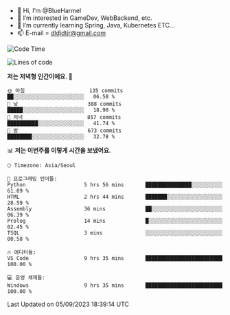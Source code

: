 - 👋 Hi, I’m @BlueHarmel
- 👀 I’m interested in GameDev, WebBackend, etc.
- 🌱 I’m currently learning Spring, Java, Kubernetes ETC...
- 📫 E-mail = dldjdtjr@gmail.com
  <!--START_SECTION:waka-->
![Code Time](http://img.shields.io/badge/Code%20Time-294%20hrs%2019%20mins-blue)

![Lines of code](https://img.shields.io/badge/%EC%A0%80%EB%8A%94%20%EC%97%AC%ED%83%9C%EA%B9%8C%EC%A7%80%20-38.5%20million%20%EC%A4%84%EC%9D%98%20%EC%BD%94%EB%93%9C%EB%A5%BC%20%EC%9E%91%EC%84%B1%ED%96%88%EC%96%B4%EC%9A%94.-blue)

**저는 저녁형 인간이에요. 🦉** 

```text
🌞 아침                     135 commits         ██░░░░░░░░░░░░░░░░░░░░░░░   06.58 % 
🌆 낮　                     388 commits         █████░░░░░░░░░░░░░░░░░░░░   18.90 % 
🌃 저녁                     857 commits         ██████████░░░░░░░░░░░░░░░   41.74 % 
🌙 밤　                     673 commits         ████████░░░░░░░░░░░░░░░░░   32.78 % 
```


📊 **저는 이번주를 이렇게 시간을 보냈어요.** 

```text
🕑︎ Timezone: Asia/Seoul

💬 프로그래밍 언어들: 
Python                   5 hrs 56 mins       ███████████████░░░░░░░░░░   61.89 % 
HTML                     2 hrs 44 mins       ███████░░░░░░░░░░░░░░░░░░   28.59 % 
Assembly                 36 mins             ██░░░░░░░░░░░░░░░░░░░░░░░   06.39 % 
Prolog                   14 mins             █░░░░░░░░░░░░░░░░░░░░░░░░   02.45 % 
TSQL                     3 mins              ░░░░░░░░░░░░░░░░░░░░░░░░░   00.58 % 

🔥 에디터들: 
VS Code                  9 hrs 35 mins       █████████████████████████   100.00 % 

💻 운영 체제들: 
Windows                  9 hrs 35 mins       █████████████████████████   100.00 % 
```


 Last Updated on 05/09/2023 18:39:14 UTC
<!--END_SECTION:waka-->
<!---
BlueHarmel/BlueHarmel is a ✨ special ✨ repository because its `README.md` (this file) appears on your GitHub profile.
You can click the Preview link to take a look at your changes.
--->

